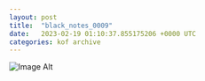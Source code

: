 ```yaml
---
layout:	post
title:	"black_notes_0009"
date:	2023-02-19 01:10:37.855175206 +0000 UTC
categories:	kof archive
---
```


![Image Alt](https://k0f.github.io/assets/black_notes_0009.png)
